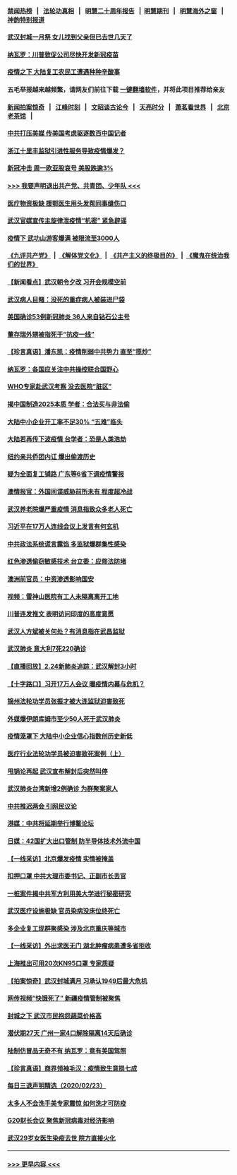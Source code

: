 #### [禁闻热榜](热点新闻.md?=0)  &nbsp;&nbsp;|&nbsp;&nbsp; [法轮功真相](https://github.com/gfw-breaker/truth/blob/master/README.md?=0) &nbsp;&nbsp;|&nbsp;&nbsp; [明慧二十周年报告](https://github.com/gfw-breaker/mh-reports/blob/master/README.md?=0) &nbsp;&nbsp;|&nbsp;&nbsp;[明慧期刊](https://github.com/gfw-breaker/mh-qikan) &nbsp;&nbsp;|&nbsp;&nbsp; [明慧海外之窗](https://github.com/gfw-breaker/mh-news/blob/master/README.md?=0) &nbsp;&nbsp;|&nbsp;&nbsp; [神韵特别报道](https://github.com/gfw-breaker/mh-news/blob/master/shenyun.md?=0)
#### [武汉封城一月祭 女儿找到父亲但已去世几天了](../pages/nsc413/n11893232.md?t=02250731) 
#### [纳瓦罗：川普敦促公司尽快开发新冠疫苗](../pages/nsc413/n11893211.md?t=02250731) 
#### [疫情之下 大陆复工农民工遭遇种种辛酸事](../pages/nsc413/n11893150.md?t=02250731) 
#### 五毛举报越来越频繁，请网友们前往下载 [一键翻墙软件](https://github.com/gfw-breaker/ssr-accounts)，并将此项目推荐给亲友
#### [新闻拍案惊奇](https://github.com/gfw-breaker/banned-news/blob/master/pages/link4.md) &nbsp;&nbsp;|&nbsp;&nbsp; [江峰时刻](https://github.com/gfw-breaker/banned-news/blob/master/pages/link4.md) &nbsp;&nbsp;|&nbsp;&nbsp; [文昭谈古论今](https://github.com/gfw-breaker/banned-news/blob/master/pages/link4.md) &nbsp;&nbsp;|&nbsp;&nbsp; [天亮时分](https://github.com/gfw-breaker/banned-news/blob/master/pages/link4.md) &nbsp;&nbsp;|&nbsp;&nbsp; [萧茗看世界](https://github.com/gfw-breaker/banned-news/blob/master/pages/link4.md) &nbsp;&nbsp;|&nbsp;&nbsp; [北京老茶馆](https://github.com/gfw-breaker/banned-news/blob/master/pages/link4.md) &nbsp;&nbsp;|&nbsp;&nbsp; 
#### [中共打压美媒 传美国考虑驱逐数百中国记者](../pages/nsc413/n11893178.md?t=02250731) 
#### [浙江十里丰监狱引进性服务导致疫情爆发？](../pages/nsc413/n11892816.md?t=02250731) 
#### [新冠冲击 周一欧亚股哀号 美股跌逾3%](../pages/nsc413/n11892648.md?t=02250731) 
#### [>>> 我要声明退出共产党、共青团、少年队 <<<](https://github.com/begood0513/goodnews/blob/master/quit/letter.md) 
#### [医疗物资极缺 援鄂医生用头发帮同事缝伤口](../pages/nsc413/n11893161.md?t=02250731) 
#### [武汉官媒宣传主旋律泄疫情“机密” 紧急辟谣](../pages/nsc413/n11893026.md?t=02250731) 
#### [疫情下 武功山游客爆满 被限流至3000人](../pages/nsc413/n11892959.md?t=02250731) 
#### [《九评共产党》](https://github.com/begood0513/9ping.md/blob/master/README.md) &nbsp;|&nbsp; [《解体党文化》](../../../../jtdwh.md/blob/master/README.md)  &nbsp;|&nbsp; [《共产主义的终极目的》](../../../../gczydzjmd.md/blob/master/README.md) &nbsp;|&nbsp; [《魔鬼在统治我们的世界》](../../../../mgztzwmdsj.md/blob/master/README.md) 
#### [【新闻看点】武汉朝令夕改 习开会规模空前](../pages/nsc413/n11892858.md?t=02250731) 
#### [武汉病人目睹：没死的重症病人被装进尸袋](../pages/nsc413/n11892728.md?t=02250731) 
#### [美国确诊53例新冠肺炎 36人来自钻石公主号](../pages/nsc413/n11892877.md?t=02250731) 
#### [董存瑞外甥被指死于“抗疫一线”](../pages/nsc413/n11892559.md?t=02250731) 
#### [【珍言真语】潘东凯：疫情削弱中共势力 直至“揽炒”](../pages/nsc413/n11892866.md?t=02250731) 
#### [纳瓦罗：各国应关注中共操控联合国野心](../pages/nsc413/n11892856.md?t=02250731) 
#### [WHO专家赴武汉考察 没去医院“脏区”](../pages/nsc413/n11892736.md?t=02250731) 
#### [揭中国制造2025本质 学者：合法买与非法偷](../pages/nsc413/n11892146.md?t=02250731) 
#### [大陆中小企业开工率不足30% “五难”临头](../pages/nsc413/n11892702.md?t=02250731) 
#### [大陆若再传下波疫情 台学者：恐是人类浩劫](../pages/nsc413/n11892202.md?t=02250731) 
#### [纽约亲共侨团内讧 爆出偷渡历史](../pages/nsc413/n11891235.md?t=02250731) 
#### [疑为全面复工铺路 广东等6省下调疫情警报](../pages/nsc413/n11892716.md?t=02250731) 
#### [澳情报官：外国间谍威胁前所未有 程度超冷战](../pages/nsc413/n11892672.md?t=02250731) 
#### [武汉养老院爆严重疫情 消息指致众多老人死亡](../pages/nsc413/n11892451.md?t=02250731) 
#### [习近平在17万人连线会议上发言有何玄机](../pages/nsc413/n11892603.md?t=02250731) 
#### [中共政法系统谎言露馅 多监狱爆群集性感染](../pages/nsc413/n11890720.md?t=02250731) 
#### [红色渗透偷窃敏感技术 台立委：应修法防堵](../pages/nsc413/n11892337.md?t=02250731) 
#### [澳洲前官员：中资渗透影响国安](../pages/nsc413/n11892279.md?t=02250731) 
#### [视频：雷神山医院有工人未隔离离开工地](../pages/nsc413/n11892113.md?t=02250731) 
#### [川普连发推文 表明访问印度的高度意愿](../pages/nsc413/n11891927.md?t=02250731) 
#### [武汉人方斌被关何处？有消息指在武昌监狱](../pages/nsc413/n11891753.md?t=02250731) 
#### [武汉肺炎 意大利7死220确诊](../pages/nsc413/n11892166.md?t=02250731) 
#### [【直播回放】2.24新肺炎追踪：武汉解封3小时](../pages/nsc413/n11892242.md?t=02250731) 
#### [【十字路口】习开17万人会议 曝疫情内幕与危机？](../pages/nsc413/n11890795.md?t=02250731) 
#### [锦州法轮功学员张振才被大连监狱迫害致死](../pages/nsc413/n11892086.md?t=02250731) 
#### [外媒爆伊朗库姆市至少50人死于武汉肺炎](../pages/nsc413/n11891996.md?t=02250731) 
#### [疫情笼罩下 大陆中小企业信心指数创历史新低](../pages/nsc413/n11892057.md?t=02250731) 
#### [医疗行业法轮功学员被迫害致死案例（上）](../pages/nsc413/n11883051.md?t=02250731) 
#### [甩锅论再起 武汉宣布解封后突然叫停](../pages/nsc413/n11891989.md?t=02250731) 
#### [武汉肺炎台湾新增2例确诊 为群聚案家人](../pages/nsc413/n11891893.md?t=02250731) 
#### [中共推迟两会 引网民议论](../pages/nsc413/n11891891.md?t=02250731) 
#### [港媒：中共将延期举行博鳌论坛](../pages/nsc413/n11891175.md?t=02250731) 
#### [日媒：42国扩大出口管制 防半导体技术外流中国](../pages/nsc413/n11891730.md?t=02250731) 
#### [【一线采访】北京爆发疫情 实情被掩盖](../pages/nsc413/n11891627.md?t=02250731) 
#### [扣押口罩 中共大理市委书记、正副市长丢官](../pages/nsc413/n11891329.md?t=02250731) 
#### [一桩案件揭中共军方利用美大学进行秘密研究](../pages/nsc413/n11891206.md?t=02250731) 
#### [武汉医疗设施极缺 官员染病没床位终死亡](../pages/nsc413/n11891083.md?t=02250731) 
#### [多企业复工现群聚感染 涉及北京重庆等城市](../pages/nsc413/n11891050.md?t=02250731) 
#### [【一线采访】外出求医无门 湖北肿瘤病患遭多省拒收](../pages/nsc413/n11891119.md?t=02250731) 
#### [上海推出可用20次KN95口罩 专家质疑](../pages/nsc413/n11891298.md?t=02250731) 
#### [【拍案惊奇】武汉封城满月 习承认1949后最大危机](../pages/nsc413/n11890587.md?t=02250731) 
#### [网传视频“快饿死了” 新疆疫情管制被聚焦](../pages/nsc413/n11890716.md?t=02250731) 
#### [封城之下 武汉市民抱怨蔬菜价格高](../pages/nsc413/n11890584.md?t=02250731) 
#### [潜伏期27天 广州一家4口解除隔离14天后确诊](../pages/nsc413/n11891015.md?t=02250731) 
#### [陆制仿冒品无奇不有 纳瓦罗：竟有美国驾照](../pages/nsc413/n11890953.md?t=02250731) 
#### [【珍言真语】商界领袖毛汉：疫情致生意损七成](../pages/nsc413/n11890348.md?t=02250731) 
#### [每日三退声明精选（2020/02/23）](../pages/nsc413/n11890908.md?t=02250731) 
#### [太多人不会洗手美专家震惊 如何洗才可防疫](../pages/nsc413/n11875866.md?t=02250731) 
#### [G20财长会议 聚焦新冠病毒对经济影响](../pages/nsc413/n11890400.md?t=02250731) 
#### [武汉29岁女医生染疫去世 院方直接火化](../pages/nsc413/n11889691.md?t=02250731) 

----
#### [ >>> 更早内容 <<< ](../indexes/nsc413-earlier.md)
